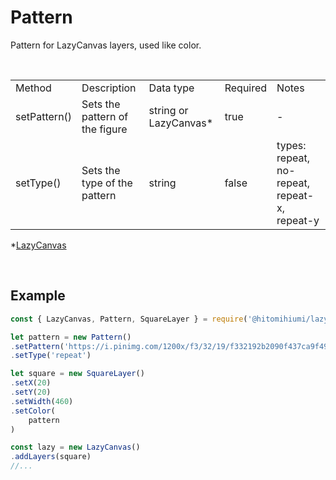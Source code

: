 # Pattern

Pattern for LazyCanvas layers, used like color.

<br>

<table>
    <tr>
        <td>Method</td>
        <td>Description</td>
        <td>Data type</td>
        <td>Required</td>
        <td>Notes</td>
    </tr>
    <tr>
        <td>setPattern()</td>
        <td>Sets the pattern of the figure</td>
        <td>string or LazyCanvas*</td>
        <td>true</td>
        <td>-</td>
    </tr>
    <tr>
        <td>setType()</td>
        <td>Sets the type of the pattern</td>
        <td>string</td>
        <td>false</td>
        <td>types: repeat, no-repeat, repeat-x, repeat-y</td>
    </tr>
</table>

*[LazyCanvas](./lazycanvas.md)

<br>

## Example

```js
const { LazyCanvas, Pattern, SquareLayer } = require('@hitomihiumi/lazy-canvas')

let pattern = new Pattern()
.setPattern('https://i.pinimg.com/1200x/f3/32/19/f332192b2090f437ca9f49c1002287b6.jpg')
.setType('repeat')

let square = new SquareLayer()
.setX(20)
.setY(20)
.setWidth(460)
.setColor(
    pattern
)

const lazy = new LazyCanvas()
.addLayers(square)
//...
```